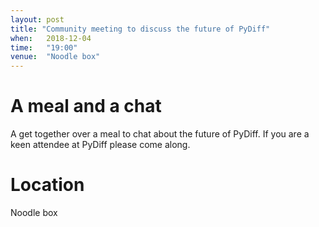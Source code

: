 ```yaml
---
layout: post
title: "Community meeting to discuss the future of PyDiff"
when:   2018-12-04
time:   "19:00"
venue:  "Noodle box"
---
```


# A meal and a chat

A get together over a meal to chat about the future of PyDiff. If you are a keen
attendee at PyDiff please come along.

# Location

Noodle box
